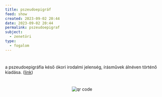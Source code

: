 ```yaml
---
title: pszeudoepigráf
feed: show
created: 2023-09-02 20:44
date: 2023-09-02 20:44
permalink: pszeudoepigraf
subject:
  - zenetöri
type:
  - fogalom
---
```

#
a pszeudoepigráfia késő ókori irodalmi jelenség, írásművek álnéven történő kiadása. ([link](http://lexikon.katolikus.hu/P/pszeudoepigr%C3%A1fia.html))



#
<p style="text-align: center;"><img src="https://chart.googleapis.com/chart?cht=qr&chl=https://notes.andrasdenes.com/pszeudoepigraf&chs=180x180&choe=UTF-8&chld=L|2" alt="qr code"></p>

